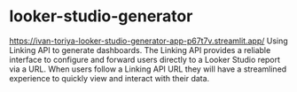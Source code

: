 # looker-studio-generator
https://ivan-toriya-looker-studio-generator-app-p67t7v.streamlit.app/
Using Linking API to generate dashboards. The Linking API provides a reliable interface to configure and forward users directly to a Looker Studio report via a URL. When users follow a Linking API URL they will have a streamlined experience to quickly view and interact with their data.
